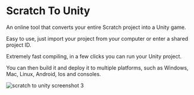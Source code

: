 # Scratch To Unity
 An online tool that converts your entire Scratch project into a Unity game.

 Easy to use, just import your project from your computer or enter a shared project ID.

 Extremely fast compiling, in a few clicks you can run your Unity project.
 
 You can then build it and deploy it to multiple platforms, such as Windows, Mac, Linux, Android, Ios and consoles.

![scratch to unity screenshot 3](https://github.com/Lythox-Supreme/Scratch-To-Unity/assets/139252857/18465ee6-5a37-4511-8208-22656ef86a0a)
